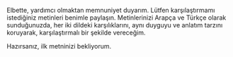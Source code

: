 Elbette, yardımcı olmaktan memnuniyet duyarım. Lütfen karşılaştırmamı istediğiniz metinleri benimle paylaşın. Metinlerinizi Arapça ve Türkçe olarak sunduğunuzda, her iki dildeki karşılıklarını, aynı duyguyu ve anlatım tarzını koruyarak, karşılaştırmalı bir şekilde vereceğim.

Hazırsanız, ilk metninizi bekliyorum.
